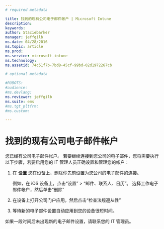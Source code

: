 ```yaml
---
# required metadata

title: 找到的现有公司电子邮件帐户 | Microsoft Intune
description:
keywords:
author: Staciebarker
manager: jeffgilb
ms.date: 04/28/2016
ms.topic: article
ms.prod:
ms.service: microsoft-intune
ms.technology:
ms.assetid: 74c51f7b-7bd8-45cf-99bd-02d1972267cb

# optional metadata

#ROBOTS:
#audience:
#ms.devlang:
ms.reviewer: jeffgilb
ms.suite: ems
#ms.tgt_pltfrm:
#ms.custom:

---
```


# 找到的现有公司电子邮件帐户
您已经有公司电子邮件帐户。 若要继续连接到您公司的电子邮件，您将需要执行以下步骤，若要启用您的 IT 管理人员正确设置和管理您的帐户：

1.  在 **设置** 您在设备上，删除你先前设置为您公司的电子邮件的连接。

    例如，在 iOS 设备上，点击“设置” &gt; “邮件、联系人、日历”。 选择工作电子邮件帐户，然后单击“删除”

2.  在设备上打开公司门户应用，然后点击“检查法规遵从性”

3.  等待新的电子邮件设置自动应用到您的设备很短时间。

如果一段时间后未出现新的电子邮件设置，请联系您的 IT 管理员。



<!--HONumber=May16_HO2-->


